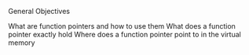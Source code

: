 General Objectives

What are function pointers and how to use them
What does a function pointer exactly hold
Where does a function pointer point to in the virtual memory
